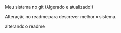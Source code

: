 Meu sistema no git (Algerado e atualizado!)

Alteração no readme para descrever melhor o sistema. 

alterando o readme


